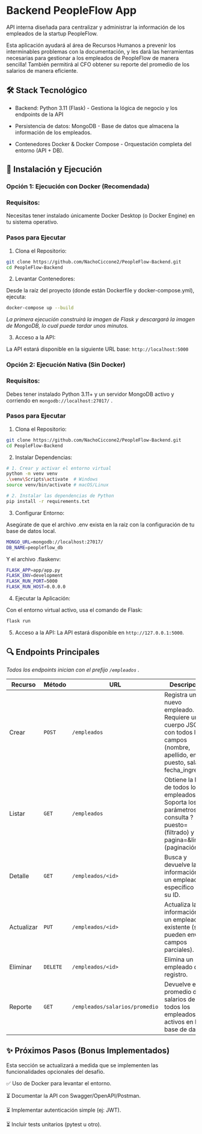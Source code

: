 # Backend PeopleFlow App
API interna diseñada para centralizar y administrar la información de los empleados de la startup PeopleFlow.

Esta aplicación ayudará al área de Recursos Humanos a prevenir los interminables problemas con la documentación, y les dará las herramientas necesarias para gestionar a los empleados de PeopleFlow de manera sencilla! También permitirá al CFO obtener su reporte del promedio de los salarios de manera eficiente.

## 🛠️ Stack Tecnológico
* Backend:
    Python 3.11 (Flask) - Gestiona la lógica de negocio y los endpoints de la API

* Persistencia de datos:
    MongoDB - Base de datos que almacena la información de los empleados.
  
* Contenedores
    Docker & Docker Compose - Orquestación completa del entorno (API + DB).

## 🚀 Instalación y Ejecución

### Opción 1: Ejecución con Docker (Recomendada)

### Requisitos:
Necesitas tener instalado únicamente Docker Desktop (o Docker Engine) en tu sistema operativo.

### Pasos para Ejecutar
1. Clona el Repositorio:

```bash
git clone https://github.com/NachoCiccone2/PeopleFlow-Backend.git
cd PeopleFlow-Backend
```

2. Levantar Contenedores:

Desde la raíz del proyecto (donde están Dockerfile y docker-compose.yml), ejecuta:
```bash
docker-compose up --build
```

_La primera ejecución construirá la imagen de Flask y descargará la imagen de MongoDB, lo cual puede tardar unos minutos._

3. Acceso a la API:

La API estará disponible en la siguiente URL base: `http://localhost:5000`

### Opción 2: Ejecución Nativa (Sin Docker)

### Requisitos: 

Debes tener instalado Python 3.11+ y un servidor MongoDB activo y corriendo en `mongodb://localhost:27017/` .

### Pasos para Ejecutar
1. Clona el Repositorio:

```bash
git clone https://github.com/NachoCiccone2/PeopleFlow-Backend.git
cd PeopleFlow-Backend
```

2. Instalar Dependencias:

```bash
# 1. Crear y activar el entorno virtual
python -m venv venv
.\venv\Scripts\activate  # Windows
source venv/bin/activate # macOS/Linux

# 2. Instalar las dependencias de Python
pip install -r requirements.txt
```

3. Configurar Entorno:

Asegúrate de que el archivo .env exista en la raíz con la configuración de tu base de datos local.
```bash
MONGO_URL=mongodb://localhost:27017/
DB_NAME=peopleflow_db
```

Y el archivo .flaskenv:

```bash
FLASK_APP=app/app.py
FLASK_ENV=development
FLASK_RUN_PORT=5000
FLASK_RUN_HOST=0.0.0.0
```

4. Ejecutar la Aplicación:
   
Con el entorno virtual activo, usa el comando de Flask:

```bash
flask run
```

5. Acceso a la API: La API estará disponible en `http://127.0.0.1:5000`.

## 🔍 Endpoints Principales
_Todos los endpoints inician con el prefijo `/empleados` ._

| Recurso       | Método        | URL           | Descripcion   |
| ------------- | ------------- | ------------- | ------------- |
| Crear         | `POST`        | `/empleados`  | Registra un nuevo empleado. Requiere un cuerpo JSON con todos los campos (nombre, apellido, email, puesto, salario, fecha_ingreso). |
| Listar        | `GET`         | `/empleados`  | Obtiene la lista de todos los empleados. Soporta los parámetros de consulta ?puesto=<valor> (filtrado) y ?pagina=<num>&limite=<num> (paginación).  |
| Detalle       | `GET`         | `/empleados/<id>`  | Busca y devuelve la información de un empleado específico por su ID.  |
| Actualizar    | `PUT`         | `/empleados/<id>`  | Actualiza la información de un empleado existente (se pueden enviar campos parciales).  |
| Eliminar      | `DELETE`      | `/empleados/<id>`  | Elimina un empleado del registro.  |
| Reporte       | `GET`         | `/empleados/salarios/promedio`  | Devuelve el promedio de salarios de todos los empleados activos en la base de datos.  |

## ✨ Próximos Pasos (Bonus Implementados)
Esta sección se actualizará a medida que se implementen las funcionalidades opcionales del desafío.

✅ Uso de Docker para levantar el entorno.

⏳ Documentar la API con Swagger/OpenAPI/Postman.

⏳ Implementar autenticación simple (ej: JWT).

⏳ Incluir tests unitarios (pytest u otro).
